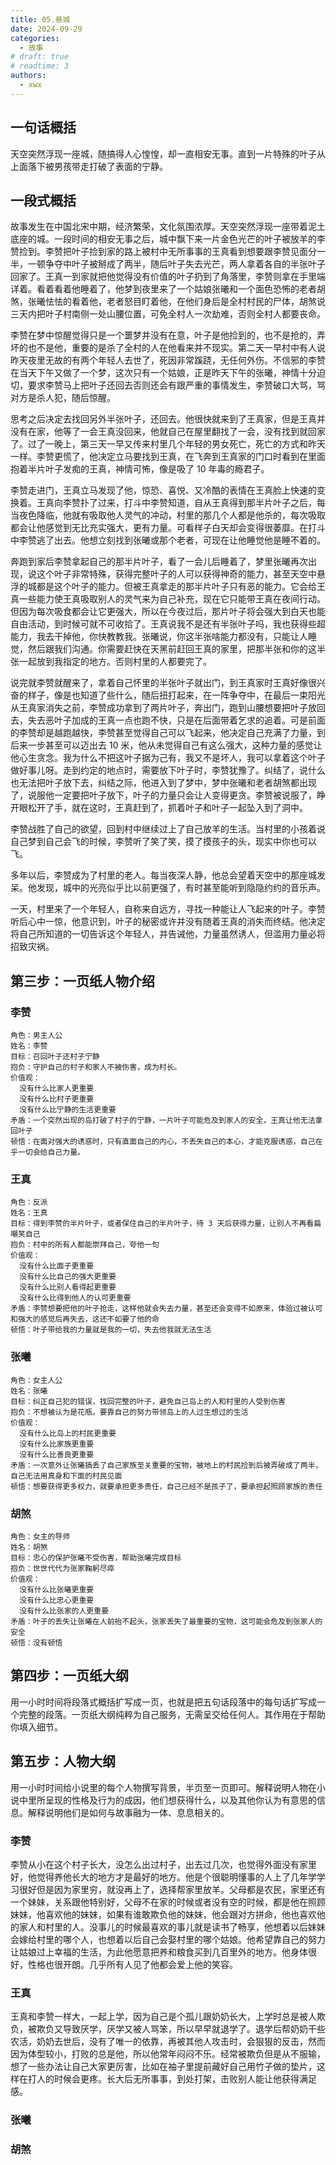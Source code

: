 ```yaml
---
title: 05.悬城
date: 2024-09-29
categories:
  - 故事
# draft: true
# readtime: 3
authors:
  - xwx
---
```


## 一句话概括

天空突然浮现一座城，随搞得人心惶惶，却一直相安无事。直到一片特殊的叶子从上面落下被男孩带走打破了表面的宁静。

## 一段式概括

故事发生在中国北宋中期，经济繁荣，文化氛围浓厚。天空突然浮现一座带着泥土底座的城。一段时间的相安无事之后，城中飘下来一片金色光芒的叶子被放羊的李赞捡到。李赞把叶子捡到家的路上被村中无所事事的王真看到想要跟李赞见面分一半，一顿争夺中叶子被掰成了两半，随后叶子失去光芒，两人拿着各自的半张叶子回家了。王真一到家就把他觉得没有价值的叶子扔到了角落里，李赞则拿在手里端详着。看着看着他睡着了，他梦到夜里来了一个姑娘张曦和一个面色恐怖的老者胡煞，张曦怯怯的看着他，老者怒目盯着他，在他们身后是全村村民的尸体，胡煞说三天内把叶子村南侧一处山腰位置，可免全村人一次劫难，否则全村人都要丧命。

李赞在梦中惊醒觉得只是一个噩梦并没有在意，叶子是他捡到的，也不是抢的，弄坏的也不是他，重要的是杀了全村的人在他看来并不现实。第二天一早村中有人说昨天夜里无故的有两个年轻人去世了，死因非常蹊跷，无任何外伤。不信邪的李赞在当天下午又做了一个梦，这次只有一个姑娘，正是昨天下午的张曦，神情十分迫切，要求李赞马上把叶子还回去否则还会有跟严重的事情发生，李赞破口大骂，骂对方是杀人犯，随后惊醒。

思考之后决定去找回另外半张叶子，还回去。他很快就来到了王真家，但是王真并没有在家，他等了一会王真没回来，他就自己在屋里翻找了一会，没有找到就回家了。过了一晚上，第三天一早又传来村里几个年轻的男女死亡，死亡的方式和昨天一样。李赞更慌了，他决定立马要找到王真，在飞奔到王真家的门口时看到在里面抱着半片叶子发痴的王真，神情可怖，像是吸了 10 年毒的瘾君子。

李赞走进门，王真立马发现了他，惊恐、喜悦、又冷酷的表情在王真脸上快速的变换着。王真向李赞扑了过来，打斗中李赞知道，自从王真得到那半片叶子之后，每当夜色降临，他就有吸取他人灵气的冲动，村里的那几个人都是他杀的，每次吸取都会让他感觉到无比充实强大，更有力量。可看样子白天却会变得很萎靡。在打斗中李赞逃了出去。他想立刻找到张曦或那个老者，可现在让他睡觉他是睡不着的。

奔跑到家后李赞拿起自己的那半片叶子，看了一会儿后睡着了，梦里张曦再次出现，说这个叶子非常特殊，获得完整叶子的人可以获得神奇的能力，甚至天空中悬浮的城都是这个叶子的能力。但被王真拿走的那半片叶子只有恶的能力。它会给王真一些能力使王真吸取别人的灵气来为自己补充，现在它只能带王真在夜间行动。但因为每次吸食都会让它更强大，所以在今夜过后，那片叶子将会强大到白天也能自由活动，到时候可就不可收拾了。王真说我不是还有半张叶子吗，我也获得些超能力，我去干掉他，你快教教我。张曦说，你这半张啥能力都没有，只能让人睡觉，然后跟我们沟通。你需要赶快在天黑前赶回王真的家里，把那半张和你的这半张一起放到我指定的地方。否则村里的人都要完了。

说完就李赞就醒来了，拿着自己怀里的半张叶子就出门，到王真家时王真好像很兴奋的样子，像是也知道了些什么，随后扭打起来，在一阵争夺中，在最后一束阳光从王真家消失之前，李赞成功拿到了两片叶子，奔出门，跑到山腰想要把叶子放回去，失去恶叶子加成的王真一点也跑不快，只是在后面带着乞求的追着。可是前面的李赞却是越跑越快，李赞甚至觉得自己可以飞起来，他决定自己充满了力量，到后来一步甚至可以迈出去 10 米，他从未觉得自己有这么强大，这种力量的感觉让他心生贪念。我为什么不把这叶子据为己有，我又不是坏人，我可以拿着这个叶子做好事儿呀。走到约定的地点时，需要放下叶子时，李赞犹豫了。纠结了，说什么也无法把叶子放下去，纠结之际，他进入到了梦中，梦中张曦和老者胡煞都出现了，说服他一定要把叶子放下，叶子的力量只会让人变得更贪。李赞被说服了，睁开眼松开了手，就在这时，王真赶到了，抓着叶子和叶子一起坠入到了洞中。

李赞战胜了自己的欲望，回到村中继续过上了自己放羊的生活。当村里的小孩着说自己梦到自己会飞的时候，李赞听了笑了笑，摸了摸孩子的头，现实中你也可以飞。

多年以后，李赞成为了村里的老人。每当夜深人静，他总会望着天空中的那座城发呆。他发现，城中的光亮似乎比以前更强了，有时甚至能听到隐隐约约的音乐声。

一天，村里来了一个年轻人，自称来自远方，寻找一种能让人飞起来的叶子。李赞听后心中一惊，他意识到，叶子的秘密或许并没有随着王真的消失而终结。他决定将自己所知道的一切告诉这个年轻人，并告诫他，力量虽然诱人，但滥用力量必将招致灾祸。

## 第三步：一页纸人物介绍

### 李赞

```
角色：男主人公
姓名：李赞
目标：召回叶子还村子宁静
抱负：守护自己的村子和家人不被伤害，成为村长。
价值观：
  没有什么比家人更重要
  没有什么比村子更重要
  没有什么比宁静的生活更重要
矛盾：一个突然出现的岛打破了村子的宁静，一片叶子可能危及到家人的安全，王真让他无法拿回叶子
顿悟：在面对强大的诱惑时，只有直面自己的内心，不丢失自己的本心，才能克服诱惑，自己在乎一切会给自己力量。
```

### 王真

```
角色：反派
姓名：王真
目标：得到李赞的半片叶子，或者保住自己的半片叶子，待 3 天后获得力量，让别人不再看扁嘲笑自己
抱负：村中的所有人都能崇拜自己，夸他一句
价值观：
  没有什么比面子更重要
  没有什么比自己的强大更重要
  没有什么比别人看得起更重要
  没有什么比得到他人的认可更重要
矛盾：李赞想要把他的叶子抢走，这样他就会失去力量，甚至还会变得不如原来，体验过被认可和强大的感觉后再失去，这还不如要了他的命
顿悟：叶子带给我的力量就是我的一切，失去他我就无法生活
```

### 张曦

```
角色：女主人公
姓名：张曦
目标：纠正自己犯的错误，找回完整的叶子，避免自己岛上的人和村里的人受到伤害
抱负：不想被认为是花瓶，要靠自己的努力带领岛上的人过生想过的生活
价值观：
  没有什么比岛上的村民更重要
  没有什么比家族更重要
  没有什么比善良更重要
矛盾：一次意外让张曦搞丢了自己家族至关重要的宝物，被地上的村民捡到后被弄破成了两半，自己无法用真身和下面的村民见面
顿悟：想要获得更多权力，就要承担更多责任，自己已经不是孩子了，要承担起照顾家族的责任
```

### 胡煞

```
角色：女主的导师
姓名：胡煞
目标：忠心的保护张曦不受伤害，帮助张曦完成目标
抱负：世世代代为张家鞠躬尽瘁
价值观：
  没有什么比张曦更重要
  没有什么比忠心更重要
  没有什么比张家的人更重要
矛盾：叶子的丢失让张曦在人前抬不起头，张家丢失了最重要的宝物，这可能会危及到张家人的安全
顿悟：没有顿悟
```

## 第四步：一页纸大纲

用一小时时间将段落式概括扩写成一页，也就是把五句话段落中的每句话扩写成一个完整的段落。一页纸大纲纯粹为自己服务，无需呈交给任何人。其作用在于帮助你填入细节。

## 第五步：人物大纲

用一小时时间给小说里的每个人物撰写背景，半页至一页即可。解释说明人物在小说中里所呈现的性格及行为的成因，他们想获得什么，以及其他你认为有意思的信息。解释说明他们是如何与故事融为一体、息息相关的。

### 李赞

李赞从小在这个村子长大，没怎么出过村子，出去过几次，也觉得外面没有家里好，他觉得养他长大的地方才是最好的地方。他是个很聪明懂事的人上了几年学学习很好但是因为家里穷，就没再上了，选择帮家里放羊。父母都是农民，家里还有一个妹妹，关系跟他特别好，父母不在家的时候或者没有空的时候，都是他在照顾妹妹，他喜欢他的妹妹，如果有谁敢欺负他的妹妹，他会跟对方拼命，他也喜欢他的家人和村里的人。没事儿的时候最喜欢的事儿就是读书了畅享，他想着以后妹妹会嫁给村里的哪个人，也想着以后自己会娶村里的哪个姑娘。他希望靠自己的努力让姑娘过上幸福的生活，为此他愿意把养和粮食买到几百里外的地方。他身体很好，性格也很开朗。几乎所有人见了他都会爱上他的笑容。

### 王真

王真和李赞一样大，一起上学，因为自己是个孤儿跟奶奶长大，上学时总是被人欺负，被欺负又导致厌学，厌学又被人骂笨，所以早早就退学了。退学后帮奶奶干些农活，奶奶去世后，没有了唯一的依靠，再被其他人攻击时，会狠狠的反击，然而因为体型较小，打败的总是他，所以他常年闷闷不乐。经常被欺负但是从不服输，想了一些办法让自己大家更厉害，比如在袖子里提前藏好自己用竹子做的垫片，这样在打人的时候会更疼。长大后无所事事，到处打架，击败别人能让他获得满足感。

### 张曦

### 胡煞

<!-- Giscus 评论区 -->
<script src="https://giscus.app/client.js"
        data-repo="xududu/comment"
        data-repo-id="R_kgDOM38V-w"
        data-category="General"
        data-category-id="DIC_kwDOM38V-84Ci1xc"
        data-mapping="pathname"
        data-strict="0"
        data-reactions-enabled="1"
        data-emit-metadata="1"
        data-input-position="top"
        data-theme="preferred_color_scheme"
        data-lang="zh-CN"
        data-loading="lazy"
        crossorigin="anonymous"
        async>
</script>
